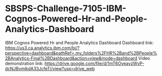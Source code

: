 # SBSPS-Challenge-7105-IBM-Cognos-Powered-Hr-and-People-Analytics-Dashboard
IBM Cognos Powered Hr and People Analytics Dashboard
Dashboard link: https://us3.ca.analytics.ibm.com/bi/?perspective=dashboard&pathRef=.my_folders%2FHR%2Band%2BPeople%2BAnalytics-Final%2BDashboard&action=view&mode=dashboard
Video demonstration link: https://drive.google.com/file/d/1mT6OyeayzWvP-dcNJBvmikdA33JcfeTi/view?usp=drive_web
